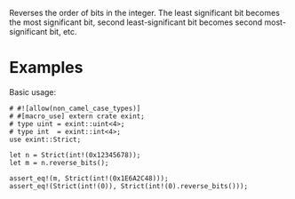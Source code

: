 Reverses the order of bits in the integer. The least significant bit becomes the
most significant bit, second least-significant bit becomes second
most-significant bit, etc.

# Examples

Basic usage:

```
# #![allow(non_camel_case_types)]
# #[macro_use] extern crate exint;
# type uint = exint::uint<4>;
# type int  = exint::int<4>;
use exint::Strict;

let n = Strict(int!(0x12345678));
let m = n.reverse_bits();

assert_eq!(m, Strict(int!(0x1E6A2C48)));
assert_eq!(Strict(int!(0)), Strict(int!(0).reverse_bits()));
```
